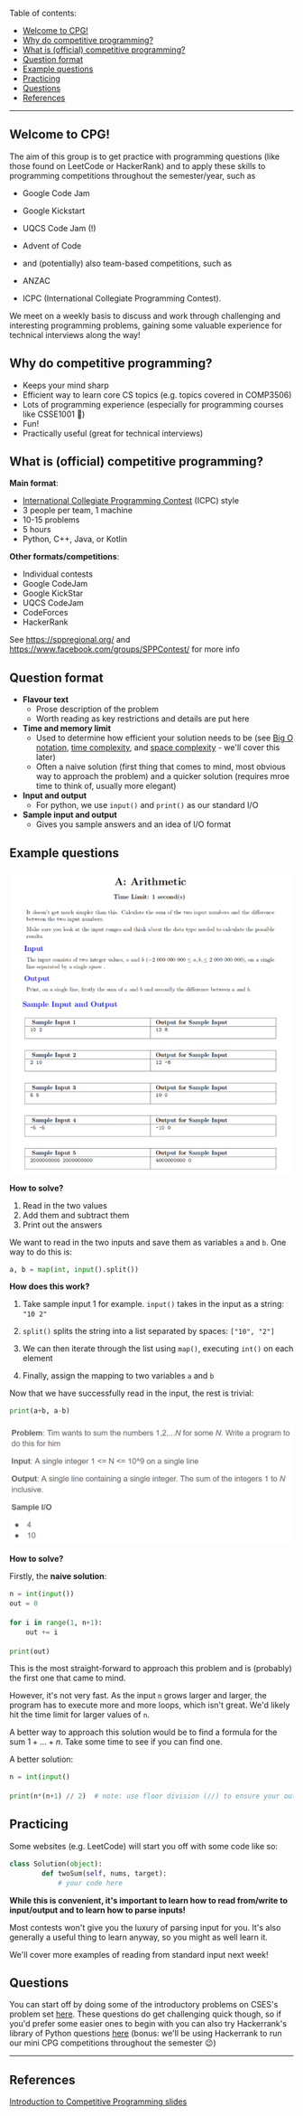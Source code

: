 Table of contents:
- [Welcome to CPG!](#welcome-to-cpg)
- [Why do competitive programming?](#why-do-competitive-programming)
- [What is (official) competitive programming?](#what-is-official-competitive-programming)
- [Question format](#question-format)
- [Example questions](#example-questions)
- [Practicing](#practicing)
- [Questions](#questions)
- [References](#references)

---

## Welcome to CPG!

The aim of this group is to get practice with programming questions (like those found on LeetCode or HackerRank) and to apply these skills to programming competitions throughout the semester/year, such as

- Google Code Jam
- Google Kickstart
- UQCS Code Jam (!)
- Advent of Code
- and (potentially) also team-based competitions, such as

- ANZAC
- ICPC (International Collegiate Programming Contest).

We meet on a weekly basis to discuss and work through challenging and interesting programming problems, gaining some valuable experience for technical interviews along the way!

## Why do competitive programming?

- Keeps your mind sharp
- Efficient way to learn core CS topics (e.g. topics covered in COMP3506)
- Lots of programming experience (especially for programming courses like CSSE1001 :eyes:)
- Fun!
- Practically useful (great for technical interviews)

## What is (official) competitive programming?

**Main format**:

- [International Collegiate Programming Contest](https://icpc.global/) (ICPC) style
- 3 people per team, 1 machine
- 10-15 problems
- 5 hours
- Python, C++, Java, or Kotlin

**Other formats/competitions**:
- Individual contests
- Google CodeJam
- Google KickStar
- UQCS CodeJam
- CodeForces
- HackerRank

See https://sppregional.org/ and https://www.facebook.com/groups/SPPContest/ for more info

## Question format

- **Flavour text**
  - Prose description of the problem
  - Worth reading as key restrictions and details are put here
- **Time and memory limit**
  - Used to determine how efficient your solution needs to be (see [Big O notation](https://en.wikipedia.org/wiki/Big_O_notation), [time complexity](https://en.wikipedia.org/wiki/Time_complexity), and [space complexity](https://en.wikipedia.org/wiki/Space_complexity) - we'll cover this later)
  - Often a naive solution (first thing that comes to mind, most obvious way to approach the problem) and a quicker solution (requires mroe time to think of, usually more elegant)
- **Input and output**
  - For python, we use `input()` and `print()` as our standard I/O
- **Sample input and output**
  - Gives you sample answers and an idea of I/O format

## Example questions

![Example question 1](assets/ex-problem-1.png)

**How to solve?**

1. Read in the two values
2. Add them and subtract them
3. Print out the answers

We want to read in the two inputs and save them as variables `a` and `b`. One way to do this is:

```python
a, b = map(int, input().split())
```

**How does this work?**

1. Take sample input 1 for example. `input()` takes in the input as a string: `"10 2"`

2. `split()` splits the string into a list separated by spaces: `["10", "2"]`

3. We can then iterate through the list using `map()`, executing `int()` on each element

4. Finally, assign the mapping to two variables `a` and `b`

Now that we have successfully read in the input, the rest is trivial:

```python
print(a+b, a-b)
```

![Example question 2](assets/ex-problem-2.png)

**How to solve?**

Firstly, the **naive solution**:

```python
n = int(input())
out = 0

for i in range(1, n+1):
    out += i

print(out)
```

This is the most straight-forward to approach this problem and is (probably) the first one that came to mind.

However, it's not very fast. As the input `n` grows larger and larger, the program has to execute more and more loops, which isn't great. We'd likely hit the time limit for larger values of `n`.

A better way to approach this solution would be to find a formula for the sum $1 + ... + n$. Take some time to see if you can find one.

A better solution:

```python
n = int(input()

print(n*(n+1) // 2)  # note: use floor division (//) to ensure your output is an int!
```

## Practicing

Some websites (e.g. LeetCode) will start you off with some code like so:

```python
class Solution(object):
        def twoSum(self, nums, target):
            # your code here
```

**While this is convenient, it's important to learn how to read from/write to input/output and to learn how to parse inputs!**

Most contests won't give you the luxury of parsing input for you. It's also generally a useful thing to learn anyway, so you might as well learn it.

We'll cover more examples of reading from standard input next week!

## Questions

You can start off by doing some of the introductory problems on CSES's problem set [here](https://cses.fi/problemset/). These questions do get challenging quick though, so if you'd prefer some easier ones to begin with you can also try Hackerrank's library of Python questions [here](https://www.hackerrank.com/domains/python) (bonus: we'll be using Hackerrank to run our mini CPG competitions throughout the semester :wink:)

---

## References

[Introduction to Competitive Programming slides](https://docs.google.com/presentation/d/1da1D3QWyamfiAGhpiqB7N1K3vCFqK2hiA2eg60J_SvY/)